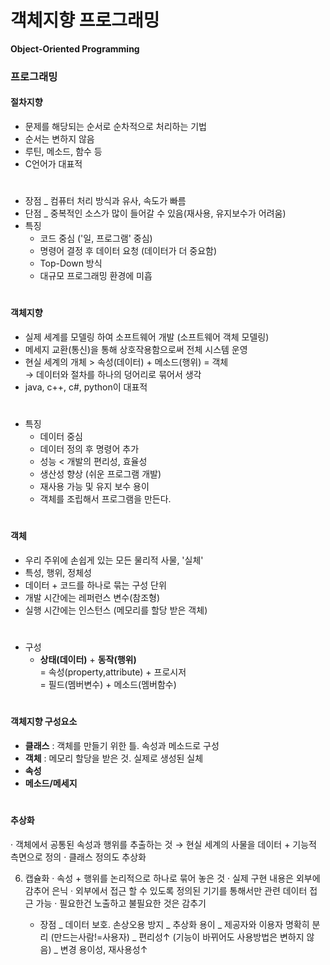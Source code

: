 # 객체지향 프로그래밍

**Object-Oriented Programming** 


### 프로그래밍
#### 절차지향 
  - 문제를 해당되는 순서로 순차적으로 처리하는 기법 
  - 순서는 변하지 않음
  - 루틴, 메소드, 함수 등
  - C언어가 대표적 
#  
  - 장점 _ 컴퓨터 처리 방식과 유사, 속도가 빠름 
  - 단점 _ 중복적인 소스가 많이 들어갈 수 있음(재사용, 유지보수가 어려움)
  - 특징 
    - 코드 중심 ('일, 프로그램' 중심)    
    - 명령어 결정 후 데이터 요청 (데이터가 더 중요함)   
    - Top-Down 방식    
    - 대규모 프로그래밍 환경에 미흡    
#
#### 객체지향
   - 실제 세계를 모델링 하여 소프트웨어 개발 (소프트웨어 객체 모델링)
   - 메세지 교환(통신)을 통해 상호작용함으로써 전체 시스템 운영
   - 현실 세계의 개체 > 속성(데이터) + 메소드(행위) = 객체    
      → 데이터와 절차를 하나의 덩어리로 묶어서 생각
   - java, c++, c#, python이 대표적
#   
   - 특징 
     - 데이터 중심
     - 데이터 정의 후 명령어 추가
     - 성능 < 개발의 편리성, 효율성 
     - 생산성 향상 (쉬운 프로그램 개발)
     - 재사용 가능 및 유지 보수 용이
     - 객체를 조립해서 프로그램을 만든다. 
#		 
#### 객체 	
   - 우리 주위에 손쉽게 있는 모든 물리적 사물, '실체'
   - 특성, 행위, 정체성    
   - 데이터 + 코드를 하나로 묶는 구성 단위 
   - 개발 시간에는 레퍼런스 변수(참조형) 
   - 실행 시간에는 인스턴스 (메모리를 할당 받은 객체)
#   
   - 구성
     - **상태(데이터)** + **동작(행위)**   
       = 속성(property,attribute) + 프로시저    
       = 필드(멤버변수) + 메소드(멤버함수)     
#
#### 객체지향 구성요소 
   - **클래스** : 객체를 만들기 위한 틀. 속성과 메소드로 구성
   - **객체** : 메모리 할당을 받은 것. 실제로 생성된 실체  
   - **속성** 
   - **메소드/메세지** 

#
#### 추상화 
   · 객체에서 공통된 속성과 행위를 추출하는 것 
     → 현실 세계의 사물을 데이터 + 기능적 측면으로 정의 
   · 클래스 정의도 추상화

6. 캡슐화 
   · 속성 + 행위를 논리적으로 하나로 묶어 놓은 것 
   · 실제 구현 내용은 외부에 감추어 은닉
   · 외부에서 접근 할 수 있도록 정의된 기기를 통해서만 관련 데이터 접근 가능
   · 필요한건 노출하고 불필요한 것은 감추기    
   
   - 장점 _ 데이터 보호. 손상오용 방지 
         _ 추상화 용이 
		 _ 제공자와 이용자 명확히 분리 (만드는사람!=사용자)
		 _ 편리성↑ (기능이 바뀌어도 사용방법은 변하지 않음)
		 _ 변경 용이성, 재사용성↑
   
